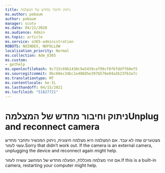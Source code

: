 ```yaml
---
title: ניתוק וחיבור מחדש של המצלמה
ms.author: pebaum
author: pebaum
manager: scotv
ms.date: 04/21/2020
ms.audience: Admin
ms.topic: article
ms.service: o365-administration
ROBOTS: NOINDEX, NOFOLLOW
localization_priority: Normal
ms.collection: Adm_O365
ms.custom:
- gethelp
ms.openlocfilehash: 9c733c69b1430c9a5439caf99cf8f6fddff60ef5
ms.sourcegitcommit: 8bc60ec34bc1e40685e3976576e04a2623f63a7c
ms.translationtype: MT
ms.contentlocale: he-IL
ms.lasthandoff: 04/15/2021
ms.locfileid: "51827721"
---
```

# <a name="unplug-and-reconnect-camera"></a><span data-ttu-id="973ee-102">ניתוק וחיבור מחדש של המצלמה</span><span class="sxs-lookup"><span data-stu-id="973ee-102">Unplug and reconnect camera</span></span>

<span data-ttu-id="973ee-103">מצטערים שזה לא עבד. אם המצלמה היא מצלמה חיצונית, ניתוק המכשיר ותחבר מחדש עשוי לעזור.</span><span class="sxs-lookup"><span data-stu-id="973ee-103">Sorry that didn’t work out. If the camera is an external camera, unplugging the device and reconnect again might help.</span></span>

<span data-ttu-id="973ee-104">אם זוהי מצלמה מוכללת, הפעלה מחדש של המחשב עשויה לעזור.</span><span class="sxs-lookup"><span data-stu-id="973ee-104">If this is a built-in camera, restarting your computer might help.</span></span>
